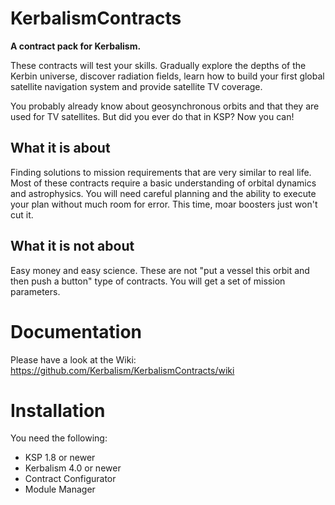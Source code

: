 # KerbalismContracts

**A contract pack for Kerbalism.**

These contracts will test your skills. Gradually explore the depths of the Kerbin universe, discover radiation fields, learn how to build your first global satellite navigation system and provide satellite TV coverage.

You probably already know about geosynchronous orbits and that they are used for TV satellites. But did you ever do that in KSP? Now you can!

## What it is about

Finding solutions to mission requirements that are very similar to real life. Most of these contracts require a basic understanding of orbital dynamics and astrophysics. You will need careful planning and the ability to execute your plan without much room for error. This time, moar boosters just won't cut it.

## What it is not about

Easy money and easy science. These are not "put a vessel this orbit and then push a button" type of contracts. You will get a set of mission parameters.

# Documentation

Please have a look at the Wiki: https://github.com/Kerbalism/KerbalismContracts/wiki

# Installation

You need the following:

* KSP 1.8 or newer
* Kerbalism 4.0 or newer
* Contract Configurator
* Module Manager
